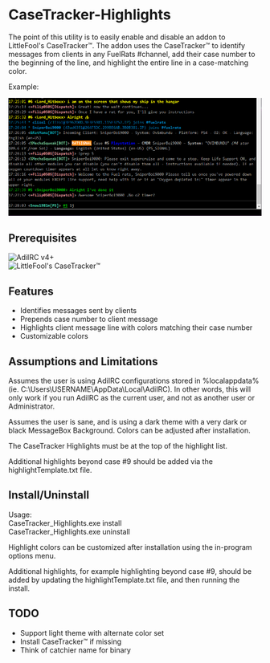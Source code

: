 # CaseTracker-Highlights

The point of this utility is to easily enable and disable an addon to LittleFool's CaseTracker™. The addon uses the CaseTracker™ to identify messages from clients in any FuelRats #channel, add their case number to the beginning of the line, and highlight the entire line in a case-matching color.

Example:

![Highlighting example](/Images/example.png)

## Prerequisites

![AdiIRC](https://adiirc.com/) v4+  
![LittleFool's CaseTracker™](https://github.com/LittleFool/fuelrats-casetracker)

## Features

- Identifies messages sent by clients
- Prepends case number to client message
- Highlights client message line with colors matching their case number
- Customizable colors

## Assumptions and Limitations

Assumes the user is using AdiIRC configurations stored in %localappdata% (ie. C:\Users\USERNAME\AppData\Local\AdiIRC). In other words, this will only work if you run AdiIRC as the current user, and not as another user or Administrator.

Assumes the user is sane, and is using a dark theme with a very dark or black MessageBox Background. Colors can be adjusted after installation.

The CaseTracker Highlights must be at the top of the highlight list.

Additional highlights beyond case #9 should be added via the highlightTemplate.txt file.

## Install/Uninstall

Usage:  
CaseTracker_Highlights.exe install  
CaseTracker_Highlights.exe uninstall

Highlight colors can be customized after installation using the in-program options menu.

Additional highlights, for example highlighting beyond case #9, should be added by updating the highlightTemplate.txt file, and then running the install.

## TODO

- Support light theme with alternate color set
- Install CaseTracker™ if missing
- Think of catchier name for binary
